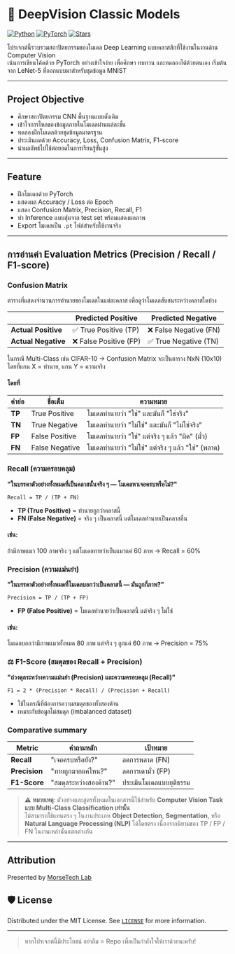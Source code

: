 # 🧠 DeepVision Classic Models

[![Python](https://img.shields.io/badge/Python-3.8%2B-blue?logo=python)](https://www.python.org/)
[![PyTorch](https://img.shields.io/badge/PyTorch-2.0+-EE4C2C?logo=pytorch)](https://pytorch.org/)
[![Stars](https://img.shields.io/github/stars/morsetechlab/deepvision-classic-models?style=social)](https://github.com/morsetechlab/deepvision-classic-models)

โปรเจกต์นี้รวบรวมสถาปัตยกรรมของโมเดล Deep Learning แบบคลาสสิกที่ใช้งานในงานด้าน Computer Vision  
เน้นการเขียนโค้ดด้วย PyTorch อย่างเข้าใจง่าย เพื่อศึกษา ทบทวน และทดลองได้ด้วยตนเอง เริ่มต้นจาก LeNet-5 ที่ออกแบบมาสำหรับชุดข้อมูล MNIST

---

## Project Objective

- ศึกษาสถาปัตยกรรม CNN พื้นฐานแบบดั้งเดิม
- เข้าใจการไหลของข้อมูลภายในโมเดลผ่านแต่ละชั้น
- ทดลองฝึกโมเดลด้วยชุดข้อมูลมาตรฐาน 
- ประเมินผลด้วย Accuracy, Loss, Confusion Matrix, F1-score
- นำผลลัพธ์ไปใช้ต่อยอดในการเรียนรู้ขั้นสูง

---

## Feature

- ฝึกโมเดลด้วย PyTorch
- แสดงผล Accuracy / Loss ต่อ Epoch
- แสดง Confusion Matrix, Precision, Recall, F1
- ทำ Inference แบบสุ่มจาก test set พร้อมแสดงผลภาพ
- Export โมเดลเป็น `.pt` ไฟล์สำหรับใช้งานจริง

---

## การอ่านค่า Evaluation Metrics (Precision / Recall / F1-score)

### Confusion Matrix

ตารางที่แสดงจำนวนการทำนายของโมเดลในแต่ละคลาส เพื่อดูว่าโมเดลสับสนระหว่างคลาสใดบ้าง

|               | Predicted Positive | Predicted Negative |
|---------------|--------------------|--------------------|
| **Actual Positive** | ✅ True Positive (TP) | ❌ False Negative (FN) |
| **Actual Negative** | ❌ False Positive (FP) | ✅ True Negative (TN) |

ในกรณี Multi-Class เช่น CIFAR-10 → Confusion Matrix จะเป็นตาราง NxN (10x10)  
โดยที่แกน X = ทำนาย, แกน Y = ความจริง

#### โดยที่

| คำย่อ | ชื่อเต็ม | ความหมาย |
|-------|----------|-----------|
| **TP** | True Positive | โมเดลทำนายว่า "ใช่" และมันก็ "ใช่จริง" |
| **TN** | True Negative | โมเดลทำนายว่า "ไม่ใช่" และมันก็ "ไม่ใช่จริง" |
| **FP** | False Positive | โมเดลทำนายว่า "ใช่" แต่จริง ๆ แล้ว "ผิด" (มั่ว) |
| **FN** | False Negative | โมเดลทำนายว่า "ไม่ใช่" แต่จริง ๆ แล้ว "ใช่" (พลาด) |

### Recall (ความครอบคลุม)

**"ในบรรดาตัวอย่างทั้งหมดที่เป็นคลาสนั้นจริง ๆ — โมเดลหาเจอครบหรือไม่?"**

```
Recall = TP / (TP + FN)
```

- **TP (True Positive)** = ทำนายถูกว่าคลาสนี้
- **FN (False Negative)** = จริง ๆ เป็นคลาสนี้ แต่โมเดลทำนายเป็นคลาสอื่น

#### เช่น:
ถ้ามีภาพแมว 100 ภาพจริง ๆ แต่โมเดลทายว่าเป็นแมวแค่ 60 ภาพ → Recall = 60%

### Precision (ความแม่นยำ)
**"ในบรรดาตัวอย่างทั้งหมดที่โมเดลบอกว่าเป็นคลาสนี้ — มันถูกกี่ภาพ?"**

```
Precision = TP / (TP + FP)
```

- **FP (False Positive)** = โมเดลทำนายว่าเป็นคลาสนี้ แต่จริง ๆ ไม่ใช่

#### เช่น:
โมเดลบอกว่ามีภาพแมวทั้งหมด 80 ภาพ แต่จริง ๆ ถูกแค่ 60 ภาพ → Precision = 75%

### ⚖️ F1-Score (สมดุลของ Recall + Precision)
**"ถ่วงดุลระหว่างความแม่นยำ (Precision) และความครอบคลุม (Recall)"**

```
F1 = 2 * (Precision * Recall) / (Precision + Recall)
```

- ใช้ในกรณีที่ต้องการความสมดุลของทั้งสองด้าน
- เหมาะกับข้อมูลไม่สมดุล (imbalanced dataset)

### Comparative summary

 Metric       | คำถามหลัก             | เป้าหมาย             |
|--------------|------------------------|------------------------|
| **Recall**   | "เจอครบหรือยัง?"       | ลดการพลาด (FN)       |
| **Precision**| "ทายถูกมากแค่ไหน?"    | ลดการเดามั่ว (FP)    |
| **F1-Score** | "สมดุลระหว่างสองด้าน?"| ประเมินโมเดลแบบยุติธรรม |

> ⚠️ **หมายเหตุ**: ตัวอย่างและสูตรทั้งหมดในเอกสารนี้ใช้สำหรับ **Computer Vision Task แบบ Multi-Class Classification เท่านั้น**  
> ไม่สามารถใช้แทนตรง ๆ ในงานประเภท **Object Detection**, **Segmentation**, หรือ **Natural Language Processing (NLP)** ได้โดยตรง เนื่องจากนิยามของ TP / FP / FN ในงานเหล่านั้นแตกต่างกัน

---

## Attribution

Presented by [MorseTech Lab](https://github.com/morsetechlab)

## 🛡️ License

Distributed under the MIT License. See [`LICENSE`](./LICENSE) for more information.

---

> หากโปรเจกต์นี้มีประโยชน์ อย่าลืม ⭐️ Repo เพื่อเป็นกำลังใจให้เราด้วยนะครับ!

<meta name="keywords" content="deep-learning, cnn, pytorch, lenet5, classic-models, mnist, computer-vision, image-classification, ai-education, deep-learning-tutorial, vision-models">
